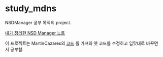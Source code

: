 # study_mdns
NSDManager 공부 목적의 project.

[내가 정리한 NSD Manager 노트](https://github.com/wonpyo93/Notes/blob/main/Java_NSDManager.md)


이 프로젝트는 MartinCazares의 [코드](https://github.com/MartinCazares/Android-Network-Service-Discovery) 를 가져와 옛 코드를 수정하고 입맛대로 바꾸면서 공부함.

